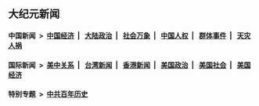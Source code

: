 ## 大纪元新闻

#### 中国新闻 &nbsp;>&nbsp; [中国经济](indexes/ncid283/README.md?07100445) &nbsp;| &nbsp; [大陆政治](indexes/ncid277/README.md?07100445) &nbsp;| &nbsp; [社会万象](indexes/ncid282/README.md?07100445) &nbsp;| &nbsp; [中国人权](indexes/ncid278/README.md?07100445) &nbsp;| &nbsp; [群体事件](indexes/ncid279/README.md?07100445) &nbsp;| &nbsp; [天灾人祸](indexes/ncid280/README.md?07100445)

#### 国际新闻 &nbsp;>&nbsp; [美中关系](indexes/nf1412576/README.md?07100445) &nbsp;| &nbsp; [台湾新闻](indexes/ncid1349361/README.md?07100445) &nbsp;| &nbsp; [香港新闻](indexes/ncid1349362/README.md?07100445) &nbsp;| &nbsp; [美国政治](indexes/ncid1078159/README.md?07100445) &nbsp;| &nbsp; [美国社会](indexes/ncid1078160/README.md?07100445) &nbsp;| &nbsp; [美国经济](indexes/ncid1078158/README.md?07100445)

#### 特别专题 &nbsp;>&nbsp; [中共百年历史](https://github.com/epoch-news/epoch-special/blob/master/README.md?07100445)  
